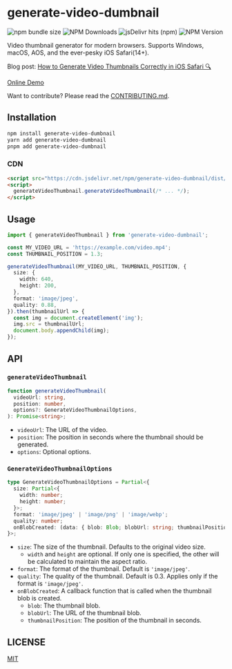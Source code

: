 # generate-video-dumbnail

![npm bundle size](https://img.shields.io/bundlephobia/minzip/generate-video-dumbnail) ![NPM Downloads](https://img.shields.io/npm/dm/generate-video-dumbnail) ![jsDelivr hits (npm)](https://img.shields.io/jsdelivr/npm/hm/generate-video-dumbnail) ![NPM Version](https://img.shields.io/npm/v/generate-video-dumbnail)

Video thumbnail generator for modern browsers. Supports Windows, macOS, AOS, and the ever-pesky iOS Safari(14+).

Blog post: [How to Generate Video Thumbnails Correctly in iOS Safari 🔍](https://shj.rip/article/how-to-generate-video-thumbnails-correctly-in-ios-safari.html)

[Online Demo](https://gumball12.github.io/generate-video-dumbnail/)

Want to contribute? Please read the [CONTRIBUTING.md](./CONTRIBUTING.md).

## Installation

```bash
npm install generate-video-dumbnail
yarn add generate-video-dumbnail
pnpm add generate-video-dumbnail
```

### CDN

```html
<script src="https://cdn.jsdelivr.net/npm/generate-video-dumbnail/dist/index.iife.js"></script>
<script>
  generateVideoThumbnail.generateVideoThumbnail(/* ... */);
</script>
```

## Usage

```ts
import { generateVideoThumbnail } from 'generate-video-dumbnail';

const MY_VIDEO_URL = 'https://example.com/video.mp4';
const THUMBNAIL_POSITION = 1.3;

generateVideoThumbnail(MY_VIDEO_URL, THUMBNAIL_POSITION, {
  size: {
    width: 640,
    height: 200,
  },
  format: 'image/jpeg',
  quality: 0.88,
}).then(thumbnailUrl => {
  const img = document.createElement('img');
  img.src = thumbnailUrl;
  document.body.appendChild(img);
});
```

## API

### `generateVideoThumbnail`

```ts
function generateVideoThumbnail(
  videoUrl: string,
  position: number,
  options?: GenerateVideoThumbnailOptions,
): Promise<string>;
```

- `videoUrl`: The URL of the video.
- `position`: The position in seconds where the thumbnail should be generated.
- `options`: Optional options.

### `GenerateVideoThumbnailOptions`

```ts
type GenerateVideoThumbnailOptions = Partial<{
  size: Partial<{
    width: number;
    height: number;
  }>;
  format: 'image/jpeg' | 'image/png' | 'image/webp';
  quality: number;
  onBlobCreated: (data: { blob: Blob; blobUrl: string; thumbnailPosition: number }): void;
}>;
```

- `size`: The size of the thumbnail. Defaults to the original video size.
  - `width` and `height` are optional. If only one is specified, the other will be calculated to maintain the aspect ratio.
- `format`: The format of the thumbnail. Default is `'image/jpeg'`.
- `quality`: The quality of the thumbnail. Default is 0.3. Applies only if the format is `'image/jpeg'`.
- `onBlobCreated`: A callback function that is called when the thumbnail blob is created.
  - `blob`: The thumbnail blob.
  - `blobUrl`: The URL of the thumbnail blob.
  - `thumbnailPosition`: The position of the thumbnail in seconds.

## LICENSE

[MIT](./LICENSE)
